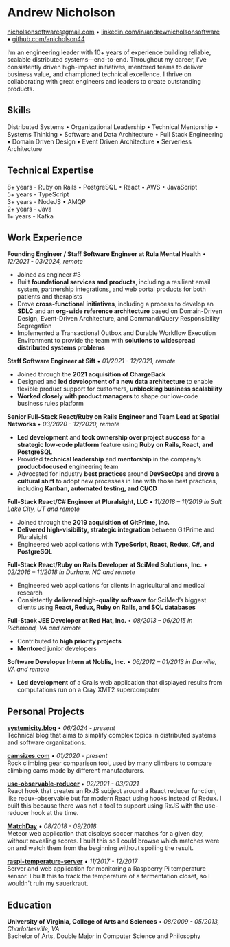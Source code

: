 # Andrew Nicholson
[nicholsonsoftware@gmail.com](mailto:nicholsonsoftware@gmail.com) • [linkedin.com/in/andrewnicholsonsoftware](https://www.linkedin.com/in/andrewnicholsonsoftware/) • [github.com/anicholson44](https://github.com/anicholson44)

I’m an engineering leader with 10+ years of experience building reliable, scalable distributed systems—end-to-end. Throughout my career, I’ve consistently driven high-impact initiatives, mentored teams to deliver business value, and championed technical excellence. I thrive on collaborating with great engineers and leaders to create outstanding products.  


## Skills
Distributed Systems • Organizational Leadership • Technical Mentorship • Systems Thinking • Software and Data Architecture • Full Stack Engineering • Domain Driven Design • Event Driven Architecture • Serverless Architecture  


## Technical Expertise
8+ years - Ruby on Rails • PostgreSQL • React • AWS • JavaScript  
5+ years - TypeScript  
3+ years - NodeJS • AMQP  
2+ years - Java  
1+ years - Kafka  


## Work Experience
**Founding Engineer / Staff Software Engineer at Rula Mental Health** • *12/2021 - 03/2024, remote*
* Joined as engineer #3
* Built **foundational services and products**, including a resilient email system, partnership integrations, and web portal products for both patients and therapists
* Drove **cross-functional initiatives**, including a process to develop an **SDLC** and an **org-wide reference architecture** based on Domain-Driven Design, Event-Driven Architecture, and Command/Query Responsibility Segregation
* Implemented a Transactional Outbox and Durable Workflow Execution Environment to provide the team with **solutions to widespread distributed systems problems**

**Staff Software Engineer at Sift** • *01/2021 - 12/2021, remote*
* Joined through the **2021 acquisition of ChargeBack**
* Designed and **led development of a new data architecture** to enable flexible product support for customers, **unblocking business scalability**
* **Worked closely with product managers** to shape our low-code business rules platform

**Senior Full-Stack React/Ruby on Rails Engineer and Team Lead at Spatial Networks** • *03/2020 - 12/2020, remote*
* **Led development** and **took ownership over project success** for a **strategic low-code platform** feature using **Ruby on Rails, React, and PostgreSQL**
* Provided **technical leadership** and **mentorship** in the company’s **product-focused** engineering team
* Advocated for industry **best practices** around **DevSecOps** and **drove a cultural shift** to adopt new processes in line with those best practices, including **Kanban, automated testing, and CI/CD**

**Full-Stack React/C# Engineer at Pluralsight, LLC** • *11/2018 – 11/2019 in Salt Lake City, UT and remote*
* Joined through the **2019 acquisition of GitPrime, Inc.**
* **Delivered high-visibility, strategic integration** between GitPrime and Pluralsight
* Engineered web applications with **TypeScript, React, Redux, C#, and PostgreSQL**

**Full-Stack React/Ruby on Rails Developer at SciMed Solutions, Inc.** • *02/2016 – 11/2018 in Durham, NC and remote*
* Engineered web applications for clients in agricultural and medical research 
* Consistently **delivered high-quality software** for SciMed’s biggest clients using **React, Redux, Ruby on Rails, and SQL databases**

**Full-Stack JEE Developer at Red Hat, Inc.** • *08/2013 – 06/2015 in Richmond, VA and remote*
* Contributed to **high priority projects**
* **Mentored** junior developers

**Software Developer Intern at Noblis, Inc.** • *06/2012 – 01/2013 in Danville, VA and remote*
* **Led development** of a Grails web application that displayed results from computations run on a Cray XMT2 supercomputer


## Personal Projects
**[systemicity.blog](https://systemicity.blog)** • *06/2024 - present*  
Technical blog that aims to simplify complex topics in distributed systems and software organizations.  

**[camsizes.com](https://camsizes.com)** • *01/2020 - present*  
Rock climbing gear comparison tool, used by many climbers to compare climbing cams made by different manufacturers.  

**[use-observable-reducer](https://github.com/anicholson44/use-observable-reducer)** • *02/2021 - 03/2021*  
React hook that creates an RxJS subject around a React reducer function, like redux-observable but for modern React using hooks instead of Redux. I built this because there was not a tool to support using RxJS with the use-reducer hook at the time.  

**[MatchDay](https://github.com/anicholson44/match_day)** • *08/2018 - 09/2018*  
Meteor web application that displays soccer matches for a given day, without revealing scores. I built this so I could browse which matches were on and watch them from the beginning without spoiling the result.  

**[raspi-temperature-server](https://github.com/anicholson44/raspi-temperature-server)** • *11/2017 - 12/2017*  
Server and web application for monitoring a Raspberry Pi temperature sensor. I built this to track the temperature of a fermentation closet, so I wouldn't ruin my sauerkraut.  


## Education
**University of Virginia, College of Arts and Sciences** • *08/2009 - 05/2013, Charlottesville, VA*  
Bachelor of Arts, Double Major in Computer Science and Philosophy  

